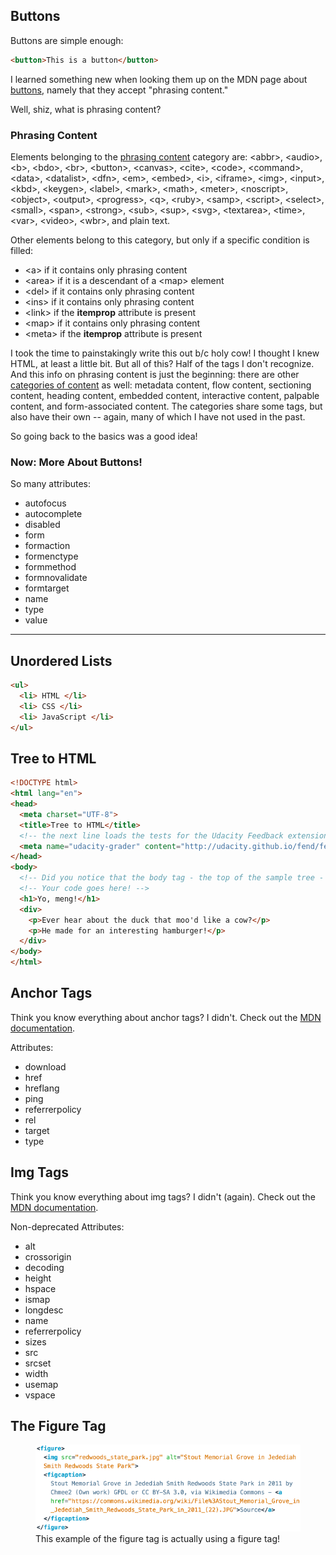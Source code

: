 
## Buttons
Buttons are simple enough:
```html
<button>This is a button</button>
```

I learned something new when looking them up on the MDN page about 
[buttons](https://developer.mozilla.org/en-US/docs/Web/HTML/Element/button), namely that
they accept "phrasing content."
 
Well, shiz, what is phrasing content?
 
### Phrasing Content
Elements belonging to the [phrasing content](https://developer.mozilla.org/en-US/docs/Web/Guide/HTML/Content_categories#Phrasing_content)
category are: \<abbr>, \<audio>, \<b>, \<bdo>, \<br>, \<button>, \<canvas>, \<cite>, \<code>, \<command>, \<data>,
\<datalist>, \<dfn>, \<em>, \<embed>, \<i>, \<iframe>, \<img>, \<input>, \<kbd>, \<keygen>, \<label>, \<mark>, \<math>,
\<meter>, \<noscript>, \<object>, \<output>, \<progress>, \<q>, \<ruby>, \<samp>, \<script>, \<select>, \<small>, 
\<span>, \<strong>, \<sub>, \<sup>, \<svg>, \<textarea>, \<time>, \<var>, \<video>, \<wbr>, and plain text.
 
Other elements belong to this category, but only if a specific condition is filled:
* \<a> if it contains only phrasing content
* \<area> if it is a descendant of a \<map> element
* \<del> if it contains only phrasing content
* \<ins> if it contains only phrasing content
* \<link> if the <strong>itemprop</strong> attribute is present
* \<map> if it contains only phrasing content
* \<meta> if the <strong>itemprop</strong> attribute is present
 
I took the time to painstakingly write this out b/c holy cow! I thought I knew HTML, at least a little
bit.  But all of this?  Half of the tags I don't recognize.  And this info on phrasing content is
just the beginning: there are other [categories of content](https://developer.mozilla.org/en-US/docs/Web/Guide/HTML/Content_categories)
as well: metadata content, flow content, sectioning content, heading content, embedded content, interactive content,
palpable content, and form-associated content.  The categories share some tags, but also have their own -- again, many of
which I have not used in the past.
 
So going back to the basics was a good idea!
 
### Now: More About Buttons!
So many attributes:
* autofocus
* autocomplete
* disabled
* form
* formaction
* formenctype
* formmethod
* formnovalidate
* formtarget
* name
* type
* value

-------------------------------------------------

## Unordered Lists
```html
<ul>
  <li> HTML </li>
  <li> CSS </li>
  <li> JavaScript </li>
</ul>
```

## Tree to HTML
```html
<!DOCTYPE html>
<html lang="en">
<head>
  <meta charset="UTF-8">
  <title>Tree to HTML</title>
  <!-- the next line loads the tests for the Udacity Feedback extension -->
  <meta name="udacity-grader" content="http://udacity.github.io/fend/fend-refresh/lesson2/problem-set/tree-to-html/tests.json">
</head>
<body>
  <!-- Did you notice that the body tag - the top of the sample tree - is already here? You don't need to add another one. -->
  <!-- Your code goes here! -->
  <h1>Yo, meng!</h1>
  <div>
    <p>Ever hear about the duck that moo'd like a cow?</p>
    <p>He made for an interesting hamburger!</p>
  </div>
</body>
</html>
```

## Anchor Tags
Think you know everything about anchor tags?  I didn't.  Check out the [MDN documentation](https://developer.mozilla.org/en-US/docs/Web/HTML/Element/a).

Attributes:
* download
* href
* hreflang
* ping
* referrerpolicy
* rel
* target
* type


## Img Tags
Think you know everything about img tags?  I didn't (again).  Check out the [MDN documentation](hhttps://developer.mozilla.org/en-US/docs/Web/HTML/Element/img).

Non-deprecated Attributes:
* alt
* crossorigin
* decoding
* height
* hspace
* ismap
* longdesc
* name
* referrerpolicy
* sizes
* src
* srcset
* width
* usemap
* vspace

## The Figure Tag
<figure>
  <img src="./images/figure-tag-example.png" alt="Example of the <figure> tag">
  <figcaption>
    This example of the figure tag is actually using a figure tag!
  </figcaption>
</figure>



